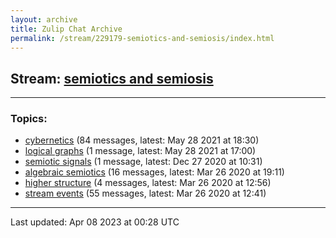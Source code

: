 ```yaml
---
layout: archive
title: Zulip Chat Archive
permalink: /stream/229179-semiotics-and-semiosis/index.html
---
```


## Stream: [semiotics and semiosis](https://mattecapu.github.io/ct-zulip-archive/stream/229179-semiotics-and-semiosis/index.html)
---

### Topics:

* [cybernetics](topic/topic_cybernetics.html) (84 messages, latest: May 28 2021 at 18:30)
* [logical graphs](topic/topic_logical.20graphs.html) (1 message, latest: May 28 2021 at 17:00)
* [semiotic signals](topic/topic_semiotic.20signals.html) (1 message, latest: Dec 27 2020 at 10:31)
* [algebraic semiotics](topic/topic_algebraic.20semiotics.html) (16 messages, latest: Mar 26 2020 at 19:11)
* [higher structure](topic/topic_higher.20structure.html) (4 messages, latest: Mar 26 2020 at 12:56)
* [stream events](topic/topic_stream.20events.html) (55 messages, latest: Mar 26 2020 at 12:41)

<hr><p>Last updated: Apr 08 2023 at 00:28 UTC</p>